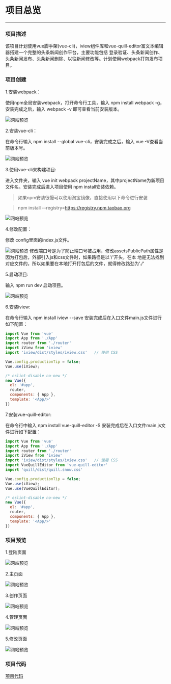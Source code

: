 # 项目总览
---

### 项目描述

该项目计划使用vue脚手架(vue-cli)，iview组件库和vue-quill-editor富文本编辑器搭建一个完整的头条新闻创作平台，主要功能包括
登录验证、头条新闻创作、头条新闻发布、头条新闻删除、以往新闻修改等。计划使用webpack打包发布项目。

### 项目创建
1.安装webpack：

使用npm全局安装webpack，打开命令行工具，输入 npm install webpack -g，安装完成之后，输入 webpack -v 即可查看当前安装版本。

![网站预览](/img/informationPlatformImg/informationPlatform1.png)

2.安装vue-cli：

在命令行输入 npm install --global vue-cli，安装完成之后，输入 vue -V查看当前版本号。

![网站预览](/img/informationPlatformImg/informationPlatform2.png)

3.使用vue-cli来构建项目:

进入文件夹，输入 vue init webpack projectName，其中projectName为新项目文件名。安装完成后进入项目使用 npm install安装依赖。 
> 如果npm安装很慢可以使用淘宝镜像，直接使用以下命令进行安装

> npm install --registry=https://registry.npm.taobao.org

![网站预览](/img/informationPlatformImg/informationPlatform3.png)

4.修改配置：

修改 config里面的index.js文件。

![网站预览](/img/informationPlatformImg/informationPlatform4.png)
修改端口号是为了防止端口号被占用，修改assetsPublicPath属性是因为打包后，外部引入js和css文件时，如果路径是以'/'开头，在本
地是无法找到对应文件的，所以如果要在本地打开打包后的文件，就得修改路劲为'./'

5.启动项目:

输入 npm run dev 启动项目。

![网站预览](/img/informationPlatformImg/informationPlatform5.png)

6.安装iview:

在命令行输入 npm install iview --save 安装完成后在入口文件main.js文件进行如下配置：
````js
import Vue from 'vue'
import App from './App'
import router from './router'
import iView from 'iview'
import 'iview/dist/styles/iview.css'   // 使用 CSS

Vue.config.productionTip = false;
Vue.use(iView);

/* eslint-disable no-new */
new Vue({
  el: '#app',
  router,
  components: { App },
  template: '<App/>'
})
````

7.安装vue-quill-editor:

在命令行中输入 npm install vue-quill-editor -S 安装完成后在入口文件main.js文件进行如下配置：
````js
import Vue from 'vue'
import App from './App'
import router from './router'
import iView from 'iview'
import 'iview/dist/styles/iview.css'   // 使用 CSS
import VueQuillEditor from 'vue-quill-editor'
import 'quill/dist/quill.snow.css'

Vue.config.productionTip = false;
Vue.use(iView);
Vue.use(VueQuillEditor);

/* eslint-disable no-new */
new Vue({
  el: '#app',
  router,
  components: { App },
  template: '<App/>'
})
````
### 项目预览
1.登陆页面

![网站预览](/img/informationPlatformImg/informationPlatform6.png)

2.主页面

![网站预览](/img/informationPlatformImg/informationPlatform7.png)

3.创作页面

![网站预览](/img/informationPlatformImg/informationPlatform8.png)

4.管理页面

![网站预览](/img/informationPlatformImg/informationPlatform9.png)

5.修改页面

![网站预览](/img/informationPlatformImg/informationPlatform10.png)

### 项目代码

[项目代码](https://github.com/newbieHui/authoringPlatform.git)

